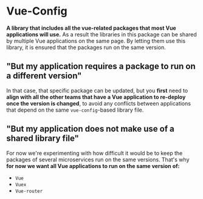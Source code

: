 # Vue-Config

**A library that includes all the vue-related packages that most Vue applications
will use.** As a result the libraries in this package can be shared by multiple
Vue applications on the same page. By letting them use this library, it is
ensured that the packages run on the same version.

## "But my application requires a package to run on a different version"

In that case, that specific package can be updated, but you **first** need to 
**align with all the other teams that have a Vue application to re-deploy once the
version is changed**, to avoid any conflicts between applications that depend on
the same `vue-config`-based library file.

## "But my application does not make use of a shared library file"

For now we're experimenting with how difficult it would be to keep the packages of
several microservices run on the same versions. That's why **for now we want all
Vue applications to run on the same version of:**

* `Vue`
* `Vuex`
* `Vue-router`